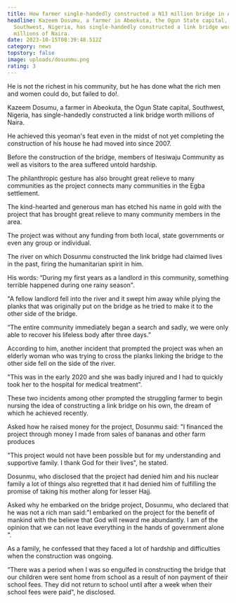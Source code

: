 ```yaml
---
title: How farmer single-handedly constructed a N13 million bridge in Abeokuta
headline: Kazeem Dosumu, a farmer in Abeokuta, the Ogun State capital,
  Southwest, Nigeria, has single-handedly constructed a link bridge worth
  millions of Naira.
date: 2023-10-15T08:39:48.512Z
category: news
topstory: false
image: uploads/dosunmu.png
rating: 3
---
```

He is not the richest in his community, but he has done what the rich men and women could do, but failed to do!.



Kazeem Dosumu, a farmer in Abeokuta, the Ogun State capital, Southwest, Nigeria, has single-handedly constructed a link bridge worth millions of Naira.



He achieved this yeoman's feat even in the midst of not yet completing the construction of his house he had moved into since 2007.



Before the construction of the bridge, members of Itesiwaju Community as well as visitors to the area suffered untold hardship.



The philanthropic gesture has also brought great relieve to many communities as the project connects many communities in the Egba settlement.



The kind-hearted and generous man has etched his name in gold with the project that has brought great relieve to many community members in the area.



The project was without any funding from both local, state governments or even any group or individual.



The river on which Dosunmu constructed the link bridge had claimed lives in the past, firing the humanitarian spirit in him.



His words: “During my first years as a landlord in this community, something terrible happened during one rainy season".



"A fellow landlord fell into the river and it swept him away while plying the planks  that was originally put on the bridge as he tried to make it to the other side of the bridge.



“The entire community immediately began a search and sadly, we were only able to recover his lifeless body after three days.”



According to him, another incident that prompted the project was when an elderly woman who was trying to cross the planks linking the bridge to the other side fell on the side of the river.



"This was in the early 2020 and she was badly injured and I had to quickly took her to the hospital for medical treatment".



These two incidents among other prompted the struggling  farmer to begin nursing the idea of constructing a link bridge on his own, the dream of which he achieved recently.



Asked how he raised money for the project, Dosunmu said: "I financed the project through money I made from sales of bananas and other farm produces



"This project would not have been possible but for my understanding and supportive family. I thank God for their lives", he stated.



Dosunmu, who disclosed that the project had denied him and his nuclear family a lot of things also regretted that it had denied him of fulfilling the promise of taking his mother along for lesser Hajj.



Asked why he embarked on the bridge project, Dosunmu, who declared that he was not a rich man said:"I embarked on the project for the benefit of mankind with the believe that God will reward me abundantly. I am of the opinion that we can not leave everything in the hands of government alone ".



As a family, he confessed that they faced a lot of hardship and difficulties  when the construction was ongoing. 



“There was a period when I was so engulfed in constructing the bridge that our children were sent home from school as a result of non payment of their school fees. They did not return to school until after a week when their school fees were paid", he disclosed.
